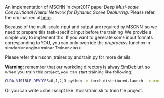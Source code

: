 An implementation of MSCNN in cvpr2017 paper *Deep Multi-scale Convolutional Neural Network for Dynamic Scene Deblurring*. Please refer the original reo at [here](https://github.com/SeungjunNah/DeepDeblur-PyTorch).

Because of the multi-scale input and output are required by MSCNN, so we need to prepare this task-specific input before the training. We provide a simple way to implement this. If you want to generate some input formats corresponding to YOU, you can only override the *preprocess* function in simdeblur.engine.trainer.Trainer class. 

Please refer the mscnn_trainer.py and train.py for more details. 

**Warning:** remember that our workding directory is alway SimDeblur/, so when you train this project, you can start training like following:
```bash
CUDA_VISIBLE_DEVICES=0,1,2,3 python -m torch.distributed.launch --nproc_per_node=4 --master_port=10088 projects/mscnn/train.py configs/mscnn/mscnn_gopro.yaml --gpus=4
```
Or you can write a shell script like ./tools/train.sh to train the project.